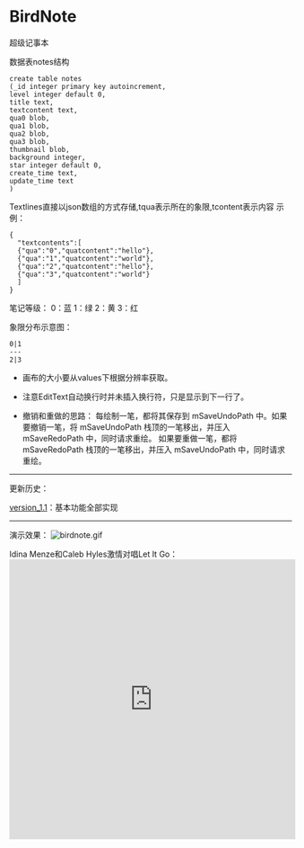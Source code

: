BirdNote
========

超级记事本

数据表notes结构
```
create table notes
(_id integer primary key autoincrement,
level integer default 0,
title text,
textcontent text,
qua0 blob,
qua1 blob,
qua2 blob,
qua3 blob,
thumbnail blob,
background integer,
star integer default 0,
create_time text,
update_time text
)
```

Textlines直接以json数组的方式存储,tqua表示所在的象限,tcontent表示内容
示例：
```
{
  "textcontents":[
  {"qua":"0","quatcontent":"hello"},
  {"qua":"1","quatcontent":"world"},
  {"qua":"2","quatcontent":"hello"},
  {"qua":"3","quatcontent":"world"}
  ]
}
```
笔记等级：
0：蓝
1：绿
2：黄
3：红

象限分布示意图：
```
0|1
---
2|3
```

 - 画布的大小要从values下根据分辨率获取。

 - 注意EditText自动换行时并未插入换行符，只是显示到下一行了。

 - 撤销和重做的思路：
        每绘制一笔，都将其保存到 mSaveUndoPath 中。如果要撤销一笔，将 mSaveUndoPath 栈顶的一笔移出，并压入 mSaveRedoPath 中，同时请求重绘。
        如果要重做一笔，都将 mSaveRedoPath 栈顶的一笔移出，并压入 mSaveUndoPath 中，同时请求重绘。

- - -
更新历史：

[version_1.1](/APK/BirdNote_1.1.apk)：基本功能全部实现

- - -

演示效果：
![birdnote.gif](/Media/birdnote.gif)

Idina Menze和Caleb Hyles激情对唱Let It Go：<iframe height=498 width=510 src="http://player.youku.com/embed/XNjcyMDU4Njg0" frameborder=0 allowfullscreen></iframe>
